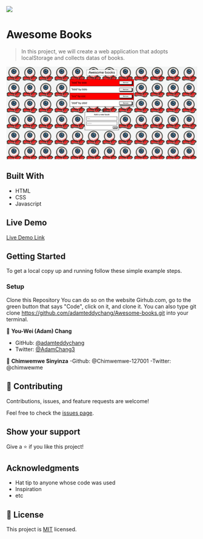 ![](https://img.shields.io/badge/Microverse-blueviolet)

# Awesome Books

> In this project, we will create a web application that adopts localStorage and collects datas of books.

![Screenshot](awesomebookss.png)



## Built With

- HTML
- CSS
- Javascript


## Live Demo

[Live Demo Link](https://adamteddychang.github.io/Awesome-books/)


## Getting Started




To get a local copy up and running follow these simple example steps.



### Setup

Clone this Repository
You can do so on the website Girhub.com, go to the green button that says "Code", click on it, and clone it.
You can also type git clone https://github.com/adamteddychang/Awesome-books.git into your terminal.





👤 **You-Wei (Adam) Chang**

- GitHub: [@adamteddychang](https://github.com/adamteddychang)
- Twitter: [@AdamChang3](https://twitter.com/AdamChang3)

👤 **Chimwemwe Sinyinza**
-Github: @Chimwemwe-127001
-Twitter: @chimwewme



## 🤝 Contributing

Contributions, issues, and feature requests are welcome!

Feel free to check the [issues page](../../issues/).

## Show your support

Give a ⭐️ if you like this project!

## Acknowledgments

- Hat tip to anyone whose code was used
- Inspiration
- etc

## 📝 License

This project is [MIT](./MIT.md) licensed.